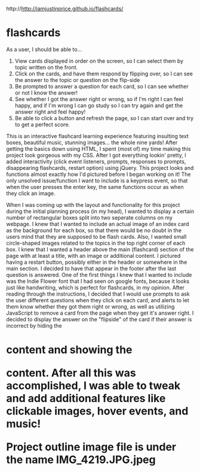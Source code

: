 http://http://iamjustinprice.github.io/flashcards/

# flashcards
As a user, I should be able to...
1. View cards displayed in order on the screen, so I can select them by topic written on the front.
2. Click on the cards, and have them respond by flipping over,
so I can see the answer to the topic or question on the flip-side
3. Be prompted to answer a question for each card, so I can see whether or not I know the answer!
4. See whether I got the answer right or wrong, so if I'm right I can feel happy, and if I'm wrong I can go study so I can try again and get the answer right and feel happy!
5. Be able to click a button and refresh the page, so I can start over and try to get a perfect score.

This is an interactive flashcard learning experience featuring insulting text boxes, beautiful music, stunning images... the whole nine yards! After getting the basics down using HTML, I spent (most of) my time making this project look gorgeous with my CSS. After I got everything lookin' pretty, I added interactivity (click event listeners, prompts, responses to prompts, disappearing flashcards, restart option) using jQuery. This project looks and functions almost exactly how I'd pictured before I began working on it! The only unsolved issue/function I want to include is a keypress event, so that when the user presses the enter key, the same functions occur as when they click an image.

When I was coming up with the layout and functionality for this project during the initial planning process (in my head), I wanted to display a certain number of rectangular boxes split into two seperate columns on my webpage. I knew that I wanted to include an actual image of an index card as the background for each box, so that there would be no doubt in the users mind that they are supposed to be flash cards. Also, I wanted small circle-shaped images related to the topics in the top right corner of each box. I knew that I wanted a header above the main (flashcard) section of the page with at least a title, with an image or additional content. I pictured having a restart button, possibly either in the header or somewhere in the main section. I decided to have that appear in the footer after the last question is answered. One of the first things I knew that I wanted to include was the Indie Flower font that I had seen on google fonts, because it looks just like handwriting, which is perfect for flashcards, in my opinion. After reading through the instructions, I decided that I would use prompts to ask the user different questions when they click on each card, and alerts to let them know whether they got them right or wrong, as well as utilizing JavaScript to remove a card from the page when they get it's answer right. I decided to display the answer on the "flipside" of the card if their answer is incorrect by hiding the <h1> content and showing the <p> content. After all this was accomplished, I was able to tweak and add additional features like clickable images, hover events, and music!

Project outline image file is under the name IMG_4219.JPG.jpeg
